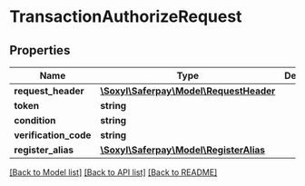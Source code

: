 # TransactionAuthorizeRequest

## Properties
Name | Type | Description | Notes
------------ | ------------- | ------------- | -------------
**request_header** | [**\Soxyl\Saferpay\Model\RequestHeader**](RequestHeader.md) |  | 
**token** | **string** |  | 
**condition** | **string** |  | [optional] 
**verification_code** | **string** |  | [optional] 
**register_alias** | [**\Soxyl\Saferpay\Model\RegisterAlias**](RegisterAlias.md) |  | [optional] 

[[Back to Model list]](../README.md#documentation-for-models) [[Back to API list]](../README.md#documentation-for-api-endpoints) [[Back to README]](../README.md)


